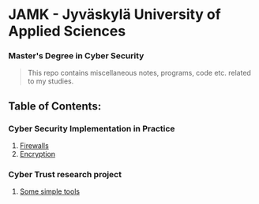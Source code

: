 # JAMK - Jyväskylä University of Applied Sciences
### Master's Degree in Cyber Security

> This repo contains miscellaneous notes, programs, code etc. related to my studies.

## Table of Contents:
### Cyber Security Implementation in Practice
1. [Firewalls](Implementation/Firewall)
2. [Encryption](Implementation/Crypto)


### Cyber Trust research project
1. [Some simple tools](CyberTrust)
